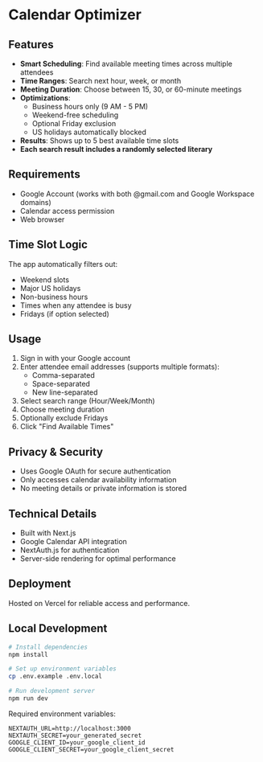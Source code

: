 # Calendar Optimizer

## Features

- **Smart Scheduling**: Find available meeting times across multiple attendees
- **Time Ranges**: Search next hour, week, or month
- **Meeting Duration**: Choose between 15, 30, or 60-minute meetings
- **Optimizations**: 
  - Business hours only (9 AM - 5 PM)
  - Weekend-free scheduling
  - Optional Friday exclusion
  - US holidays automatically blocked
- **Results**: Shows up to 5 best available time slots
- **Each search result includes a randomly selected literary**

## Requirements

- Google Account (works with both @gmail.com and Google Workspace domains)
- Calendar access permission
- Web browser

## Time Slot Logic

The app automatically filters out:
- Weekend slots
- Major US holidays
- Non-business hours
- Times when any attendee is busy
- Fridays (if option selected)

## Usage

1. Sign in with your Google account
2. Enter attendee email addresses (supports multiple formats):
   - Comma-separated
   - Space-separated
   - New line-separated
3. Select search range (Hour/Week/Month)
4. Choose meeting duration
5. Optionally exclude Fridays
6. Click "Find Available Times"

## Privacy & Security

- Uses Google OAuth for secure authentication
- Only accesses calendar availability information
- No meeting details or private information is stored

## Technical Details

- Built with Next.js
- Google Calendar API integration
- NextAuth.js for authentication
- Server-side rendering for optimal performance

## Deployment

Hosted on Vercel for reliable access and performance.

## Local Development

```bash
# Install dependencies
npm install

# Set up environment variables
cp .env.example .env.local

# Run development server
npm run dev
```

Required environment variables:
```
NEXTAUTH_URL=http://localhost:3000
NEXTAUTH_SECRET=your_generated_secret
GOOGLE_CLIENT_ID=your_google_client_id
GOOGLE_CLIENT_SECRET=your_google_client_secret
```

